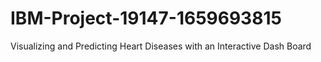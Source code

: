 # IBM-Project-19147-1659693815
Visualizing and Predicting Heart Diseases with an Interactive Dash Board

